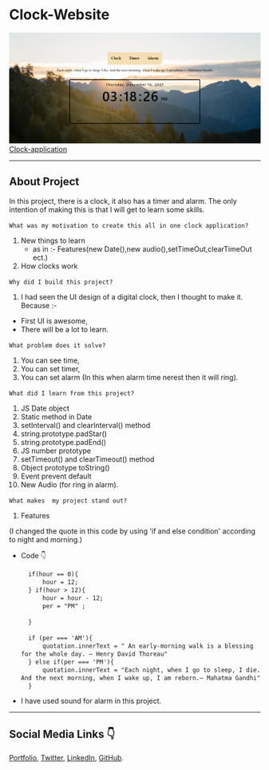 # Clock-Website

![This is Clock App image](images\Clock-app.png)
[Clock-application](https://clock-website-bharatchotwani.netlify.app/)
______________

 ## About Project

In this project, there is a clock, it also has a timer and alarm. The only intention of making this is that I will get to learn some skills.
 
 `What was my motivation to create this all in one clock application?`

 1. New things to learn
    - as in :- Features(new Date(),new audio(),setTimeOut,clearTimeOut ect.)
 2. How clocks work

`Why did I build this project?`

1. I had seen the UI design of a digital clock, then I thought to make it. Because :-
 - First UI is awesome,
 - There will be a lot to learn.

 `What problem does it solve?`
 1. You can see time,
 2. You can set timer,
 3. You can set alarm (In this when alarm time nerest then it will ring).

 `What did I learn from this project?`

1. JS Date object
2. Static method in Date
3. setInterval() and clearInterval() method
4. string.prototype.padStar()
5. string.prototype.padEnd()
6. JS number prototype
7. setTimeout() and clearTimeout() method
8. Object prototype toString()
9. Event prevent default
10. New Audio (for ring in alarm).

`What makes  my project stand out?`

1. Features 

(I changed the quote in this code by using 'if and else condition' according to night and morning.)

- Code 👇
        
        
        
        if(hour == 0){
            hour = 12;
        } if(hour > 12){
            hour = hour - 12;
            per = "PM" ;
            
        }

        if (per === 'AM'){
            quotation.innerText = " An early-morning walk is a blessing for the whole day. – Henry David Thoreau"
        } else if(per === 'PM'){
            quotation.innerText = "Each night, when I go to sleep, I die. And the next morning, when I wake up, I am reborn.― Mahatma Gandhi"
        }

- I have used sound for alarm in this project.

______________

## Social Media Links 👇 

[Portfolio](https://bharat-chotwani.netlify.app/),
 [Twitter](https://twitter.com/ChotwaniBharat), [LinkedIn](https://www.linkedin.com/in/bharat-chotwani-6359581bb/?originalSubdomain=in),
 [GitHub](https://github.com/BharatChotwani).

